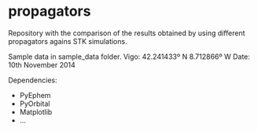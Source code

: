propagators
===========

Repository with the comparison of the results obtained by using different propagators agains STK simulations.

Sample data in sample_data folder.
Vigo:
	42.241433º N
	8.712866º W
Date:
	10th November 2014

Dependencies:
- PyEphem
- PyOrbital
- Matplotlib
- ...
